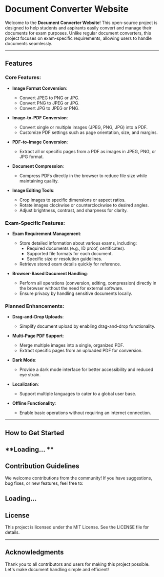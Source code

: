 # Document Converter Website

Welcome to the **Document Converter Website**! This open-source project is designed to help students and aspirants easily convert and manage their documents for exam purposes. Unlike regular document converters, this project focuses on exam-specific requirements, allowing users to handle documents seamlessly.

---

## Features

### Core Features:

- **Image Format Conversion**:
  - Convert JPEG to PNG or JPG.
  - Convert PNG to JPEG or JPG.
  - Convert JPG to JPEG or PNG.

- **Image-to-PDF Conversion**:
  - Convert single or multiple images (JPEG, PNG, JPG) into a PDF.
  - Customize PDF settings such as page orientation, size, and margins.

- **PDF-to-Image Conversion**:
  - Extract all or specific pages from a PDF as images in JPEG, PNG, or JPG format.

- **Document Compression**:
  - Compress PDFs directly in the browser to reduce file size while maintaining quality.

- **Image Editing Tools**:
  - Crop images to specific dimensions or aspect ratios.
  - Rotate images clockwise or counterclockwise to desired angles.
  - Adjust brightness, contrast, and sharpness for clarity.

### Exam-Specific Features:

- **Exam Requirement Management**:
  - Store detailed information about various exams, including:
    - Required documents (e.g., ID proof, certificates).
    - Supported file formats for each document.
    - Specific size or resolution guidelines.
  - Retrieve stored exam details quickly for reference.

- **Browser-Based Document Handling**:
  - Perform all operations (conversion, editing, compression) directly in the browser without the need for external software.
  - Ensure privacy by handling sensitive documents locally.

### Planned Enhancements:

- **Drag-and-Drop Uploads**:
  - Simplify document upload by enabling drag-and-drop functionality.

- **Multi-Page PDF Support**:
  - Merge multiple images into a single, organized PDF.
  - Extract specific pages from an uploaded PDF for conversion.

- **Dark Mode**:
  - Provide a dark mode interface for better accessibility and reduced eye strain.

- **Localization**:
  - Support multiple languages to cater to a global user base.

- **Offline Functionality**:
  - Enable basic operations without requiring an internet connection.

---

## How to Get Started

**Loading...
**
---

## Contribution Guidelines

We welcome contributions from the community! If you have suggestions, bug fixes, or new features, feel free to:

Loading...
---

## License

This project is licensed under the MIT License. See the LICENSE file for details.

---

## Acknowledgments

Thank you to all contributors and users for making this project possible. Let's make document handling simple and efficient!


